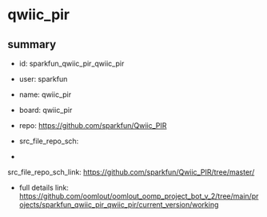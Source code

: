 # qwiic_pir
 
## summary 
* id: sparkfun_qwiic_pir_qwiic_pir
* user: sparkfun
* name: qwiic_pir
* board: qwiic_pir
* repo: https://github.com/sparkfun/Qwiic_PIR



* src_file_repo_sch: 
*
 src_file_repo_sch_link: https://github.com/sparkfun/Qwiic_PIR/tree/master/
* full details link: https://github.com/oomlout/oomlout_oomp_project_bot_v_2/tree/main/projects/sparkfun_qwiic_pir_qwiic_pir/current_version/working  







